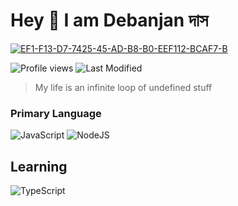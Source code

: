 # Hey 👋 I am Debanjan দাস

<a href="https://ibb.co/Mgs1dqg"><img src="https://i.ibb.co/yNXk2LN/EF1-F13-D7-7425-45-AD-B8-B0-EEF112-BCAF7-B.jpg" alt="EF1-F13-D7-7425-45-AD-B8-B0-EEF112-BCAF7-B" border="0"></a>

![Profile views](https://gpvc.arturio.dev/Debanjan-San)  ![Last Modified](https://img.shields.io/github/last-commit/Debanjan-San/Debanjan-San?style=flat)

> My life is an infinite loop of undefined stuff 

### Primary Language 
![JavaScript](https://img.shields.io/badge/javascript-%23323330.svg?style=for-the-badge&logo=javascript&logoColor=%23F7DF1E) ![NodeJS](https://img.shields.io/badge/node.js-%2343853D.svg?style=for-the-badge&logo=node.js&logoColor=white)

## Learning 
![TypeScript](https://img.shields.io/badge/typescript-%23007ACC.svg?style=for-the-badge&logo=typescript&logoColor=white)
